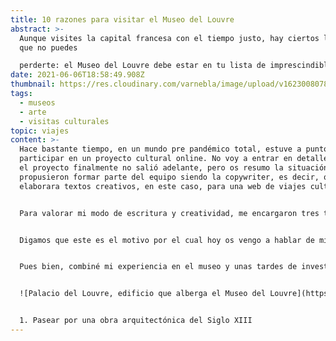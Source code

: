 ```yaml
---
title: 10 razones para visitar el Museo del Louvre
abstract: >-
  Aunque visites la capital francesa con el tiempo justo, hay ciertos lugares
  que no puedes

  perderte: el Museo del Louvre debe estar en tu lista de imprescindibles.
date: 2021-06-06T18:58:49.908Z
thumbnail: https://res.cloudinary.com/varnebla/image/upload/v1623008078/El-museo-Louvre-1_zu6prp.jpg
tags:
  - museos
  - arte
  - visitas culturales
topic: viajes
content: >-
  Hace bastante tiempo, en un mundo pre pandémico total, estuve a punto de
  participar en un proyecto cultural online. No voy a entrar en detalles, porque
  el proyecto finalmente no salió adelante, pero os resumo la situación: me
  propusieron formar parte del equipo siendo la copywriter, es decir, que
  elaborara textos creativos, en este caso, para una web de viajes culturales.


  Para valorar mi modo de escritura y creatividad, me encargaron tres textos con tres temas principales: un artículo sobre una obra, otro sobre un artista y un tercero sobre una propuesta de visita cultural. Como os digo, y a pesar de estar encantados por ambas partes, el proyecto no salió adelante, así que hace un tiempo decidí publicar los artículos en esta web y que al menos el trabajo pudiera verse.


  Digamos que este es el motivo por el cual hoy os vengo a hablar de mis 10 razones para visitar el Louvre. Parece fácil, ¿verdad? Pues fácil o no puse a trabajar mi memoria para recordar mi último viaje a la capital francesa y recordé el que pasará a la historia como "el día que madrugamos para no hacer cola y pasamos 8 horas en el Louvre que hasta comimos y agotamos la batería de la DS". Para el que no lo sepa, el Museo del Louvre ofrece (o al menos en 2015 sí) un servicio de audioguía con Nintendo DS, muy didáctico e interactivo.


  Pues bien, combiné mi experiencia en el museo y unas tardes de investigación et voilà! Aquí os comparto las 10 razones por las que recomiendo visitar este templo de arte francés:


  ![Palacio del Louvre, edificio que alberga el Museo del Louvre](https://res.cloudinary.com/varnebla/image/upload/v1623008078/El-museo-Louvre-1_zu6prp.jpg "Palacio del Louvre, edificio que alberga el Museo del Louvre desde 1793")


  1. Pasear por una obra arquitectónica del Siglo XIII
---
```


